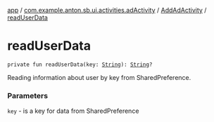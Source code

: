 [app](../../index.md) / [com.example.anton.sb.ui.activities.adActivity](../index.md) / [AddAdActivity](index.md) / [readUserData](./read-user-data.md)

# readUserData

`private fun readUserData(key: `[`String`](https://kotlinlang.org/api/latest/jvm/stdlib/kotlin/-string/index.html)`): `[`String`](https://kotlinlang.org/api/latest/jvm/stdlib/kotlin/-string/index.html)`?`

Reading information about user by key from SharedPreference.

### Parameters

`key` - is a key for data from SharedPreference